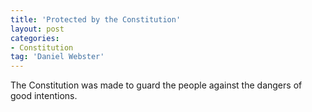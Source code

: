 ```yaml
---
title: 'Protected by the Constitution'
layout: post
categories:
- Constitution
tag: 'Daniel Webster'
---
```


The Constitution was made to guard the people against the dangers of good intentions.